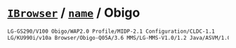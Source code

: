 # [`IBrowser`](/api/main/get-browser.md) / [`name`](../name.md) / Obigo

```sh
LG-GS290/V100 Obigo/WAP2.0 Profile/MIDP-2.1 Configuration/CLDC-1.1
LG/KU990i/v10a Browser/Obigo-Q05A/3.6 MMS/LG-MMS-V1.0/1.2 Java/ASVM/1.0 Profile/MIDP-2.0 Configuration/CLDC-1.1
```